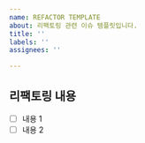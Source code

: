 ```yaml
---
name: REFACTOR TEMPLATE
about: 리팩토링 관련 이슈 템플릿입니다.
title: ''
labels: ''
assignees: ''

---
```


## 리팩토링 내용
- [ ] 내용 1
- [ ] 내용 2
